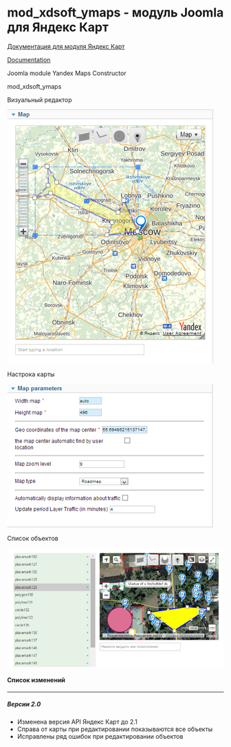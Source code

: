 mod_xdsoft_ymaps - модуль Joomla для Яндекс Карт
==============
[Документация для модуля Яндекс Карт][rudoc]

[Documentation][doc]


Joomla module Yandex Maps Constructor

mod_xdsoft_ymaps

Визуальный редактор

![ScreenShot](https://raw.githubusercontent.com/xdan/mod_xdsoft_ymaps/master/screen/1.png)

Настрока карты

![ScreenShot](https://raw.githubusercontent.com/xdan/mod_xdsoft_ymaps/master/screen/2.png)

Список объектов

![ScreenShot](https://raw.githubusercontent.com/xdan/mod_xdsoft_ymaps/master/screen/2.0.png)

#### Список изменений
------------

##### Версии 2.0
* Изменена версия API Яндекс Карт до 2.1
* Справа от карты при редактировании показываются все объекты
* Исправлены ряд ошибок при редактировании объектов

[doc]: http://xdsoft.net/joomla/mod_xdsoft_ymaps/
[rudoc]: http://xdan.ru/joomla-module-constructor-yandex-kart.html
